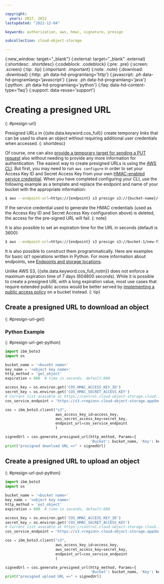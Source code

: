 ```yaml
---

copyright:
  years: 2017, 2022
lastupdated: "2022-12-04"

keywords: authorization, aws, hmac, signature, presign

subcollection: cloud-object-storage

---
```

{:new_window: target="_blank"}
{:external: target="_blank" .external}
{:shortdesc: .shortdesc}
{:codeblock: .codeblock}
{:pre: .pre}
{:screen: .screen}
{:tip: .tip}
{:important: .important}
{:note: .note}
{:download: .download} 
{:http: .ph data-hd-programlang='http'} 
{:javascript: .ph data-hd-programlang='javascript'} 
{:java: .ph data-hd-programlang='java'} 
{:python: .ph data-hd-programlang='python'}
{:faq: data-hd-content-type='faq'}
{:support: data-reuse='support'}

# Creating a presigned URL
{: #presign-url}

Presigned URLs in {{site.data.keyword.cos_full}} create temporary links that can be used to share an object without requiring additional user credentials when accessed.
{: shortdesc}

Of course, one can also [provide a temporary target for sending a PUT request](https://medium.com/codait/keeping-your-secrets-between-cloud-object-storage-and-your-browser-part-1-68f4b83bbd38) also without needing to provide any more information for authentication. The easiest way to create presigned URLs is using the [AWS CLI](/docs/cloud-object-storage/cli?topic=cloud-object-storage-aws-cli). But first, you may need to run `aws configure` in order to set your Access Key ID and Secret Access Key from your own [HMAC-enabled service credential](/docs/cloud-object-storage?topic=cloud-object-storage-uhc-hmac-credentials-main). When you have completed configuring your CLI, use the following example as a template and replace the endpoint and name of your bucket with the appropriate information:

```bash
$ aws --endpoint-url=https://{endpoint} s3 presign s3://{bucket-name}/{new-file-key}
```

If the service credential used to generate the HMAC credentials (used as the Access Key ID and Secret Access Key configuration above) is deleted, the access for the pre-signed URL will fail.
{: note}

It is also possible to set an expiration time for the URL in seconds (default is 3600):

```bash
$ aws --endpoint-url=https://{endpoint} s3 presign s3://bucket-1/new-file --expires-in 600
```

It is also possible to construct them programmatically. Here are examples for basic `GET` operations written in Python. For more information about endpoints, see [Endpoints and storage locations](/docs/cloud-object-storage?topic=cloud-object-storage-endpoints#endpoints).

Unlike AWS S3, {{site.data.keyword.cos_full_notm}} does not enforce a maximum expiration time of 7 days (604800 seconds). While it is possible to create a presigned URL with a long expiration value, most use cases that require extended public access would be better served by [implementing a public access policy](/docs/cloud-object-storage/info?topic=cloud-object-storage-iam-public-access) on a bucket instead.
{: tip}

## Create a presigned URL to download an object
{: #presign-url-get}

### Python Example
{: #presign-url-get-python}

```python
import ibm_boto3
import os

bucket_name = '<bucekt name>'
key_name = '<object key name>'
http_method = 'get_object'
expiration = 600  # time in seconds, default:600

access_key = os.environ.get('COS_HMAC_ACCESS_KEY_ID')
secret_key = os.environ.get('COS_HMAC_SECRET_ACCESS_KEY')
# Current list avaiable at https://control.cloud-object-storage.cloud.ibm.com/v2/endpoints
cos_service_endpoint = 'https://s3.<region>.cloud-object-storage.appdomain.cloud'

cos = ibm_boto3.client("s3",
                       aws_access_key_id=access_key,
                       aws_secret_access_key=secret_key,
                       endpoint_url=cos_service_endpoint
                       )

signedUrl = cos.generate_presigned_url(http_method, Params={
                                       'Bucket': bucket_name, 'Key': key_name}, ExpiresIn=expiration)
print("presigned download URL =>" + signedUrl)
```

## Create a presigned URL to upload an object
{: #presign-url-put-python}

```python
import ibm_boto3
import os

bucket_name = '<bucket name>'
key_name = '<object key name>'
http_method = 'put_object'
expiration = 600  # time in seconds, default:600

access_key = os.environ.get('COS_HMAC_ACCESS_KEY_ID')
secret_key = os.environ.get('COS_HMAC_SECRET_ACCESS_KEY')
# Current list avaiable at https://control.cloud-object-storage.cloud.ibm.com/v2/endpoints
cos_service_endpoint = 'https://s3.<region>.cloud-object-storage.appdomain.cloud'

cos = ibm_boto3.client("s3",
                       aws_access_key_id=access_key,
                       aws_secret_access_key=secret_key,
                       endpoint_url=cos_service_endpoint
                       )

signedUrl = cos.generate_presigned_url(http_method, Params={
                                       'Bucket': bucket_name, 'Key': key_name}, ExpiresIn=expiration)
print("presigned upload URL =>" + signedUrl)
```
